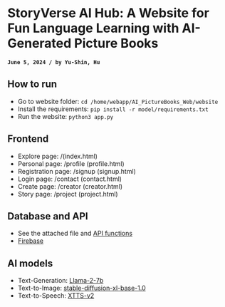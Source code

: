 # StoryVerse AI Hub: A Website for Fun Language Learning with AI-Generated Picture Books

**`June 5, 2024 / by Yu-Shin, Hu`**


## How to run

-   Go to website folder: `cd /home/webapp/AI_PictureBooks_Web/website`
-   Install the requirements: `pip install -r model/requirements.txt`
-   Run the website: `python3 app.py` 

## Frontend

-   Explore page: /(index.html)
-   Personal page: /profile (profile.html)
-   Registration page: /signup (signup.html)
-   Login page: /contact (contact.html)
-   Create page: /creator (creator.html)
-   Story page: /project (project.html)

## Database and API

-   See the attached file and [API functions](https://github.com/AdventrousAstronaut/web-app.git)
-   [Firebase](https://firebase.google.com/?gad_source=1&gclid=Cj0KCQjwsPCyBhD4ARIsAPaaRf04BXRmDV-fFAGqVLLoO-Uzz7vbM-pmjPZWeXg5kn3zOe8lNq30t28aAs--EALw_wcB&gclsrc=aw.ds)

## AI models

-   Text-Generation: [Llama-2-7b](https://huggingface.co/meta-llama/Llama-2-7b)
-   Text-to-Image: [stable-diffusion-xl-base-1.0](https://huggingface.co/stabilityai/stable-diffusion-xl-base-1.0)
-   Text-to-Speech: [XTTS-v2](https://huggingface.co/coqui/XTTS-v2)


